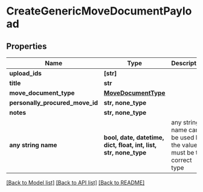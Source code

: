 # CreateGenericMoveDocumentPayload


## Properties
Name | Type | Description | Notes
------------ | ------------- | ------------- | -------------
**upload_ids** | **[str]** |  | 
**title** | **str** |  | 
**move_document_type** | [**MoveDocumentType**](MoveDocumentType.md) |  | 
**personally_procured_move_id** | **str, none_type** |  | [optional] 
**notes** | **str, none_type** |  | [optional] 
**any string name** | **bool, date, datetime, dict, float, int, list, str, none_type** | any string name can be used but the value must be the correct type | [optional]

[[Back to Model list]](../README.md#documentation-for-models) [[Back to API list]](../README.md#documentation-for-api-endpoints) [[Back to README]](../README.md)


